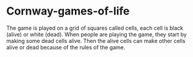 # Cornway-games-of-life
The game is played on a grid of squares called cells, each cell is black (alive) or white (dead). When people are playing the game, they start by making some dead cells alive. Then the alive cells can make other cells alive or dead because of the rules of the game.
